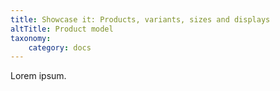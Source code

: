 ```yaml
---
title: Showcase it: Products, variants, sizes and displays
altTitle: Product model
taxonomy:
    category: docs
---
```


Lorem ipsum.